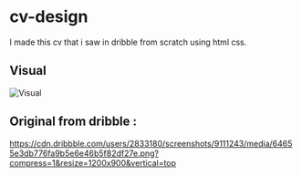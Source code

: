 # cv-design
I made this cv that i saw in dribble from scratch using html css.


## Visual
![Visual](https://cdn.discordapp.com/attachments/700050943995281452/984105589187698708/unknown.png)

## Original from dribble :
https://cdn.dribbble.com/users/2833180/screenshots/9111243/media/64655e3db776fa9b5e6e46b5f82df27e.png?compress=1&resize=1200x900&vertical=top
